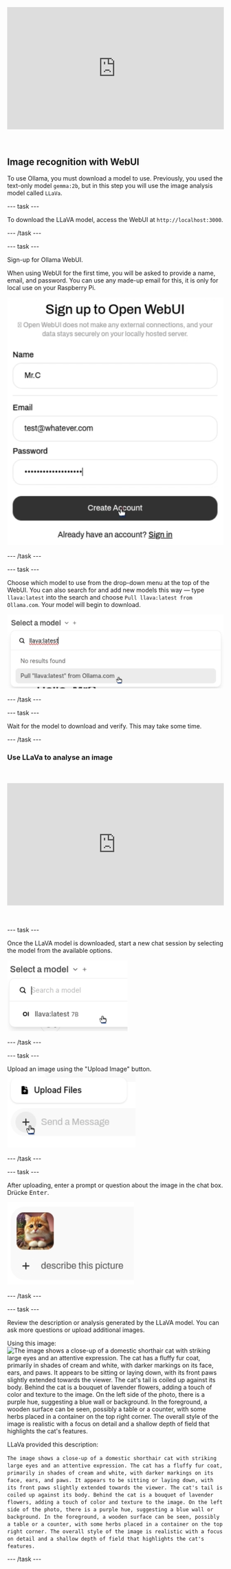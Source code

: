 <html>
  <div style="position: relative; overflow: hidden; padding-top: 56.25%;">
    <iframe style="position: absolute; top: 0; left: 0; right: 0; width: 100%; height: 100%; border: none;" src="https://www.youtube.com/embed/3MlalSPu1gI?rel=0&cc_load_policy=1" allowfullscreen allow="accelerometer; autoplay; clipboard-write; encrypted-media; gyroscope; picture-in-picture; web-share">
    </iframe>
  </div><br><br>
</html>

## Image recognition with WebUI

To use Ollama, you must download a model to use. Previously, you used the text-only model `gemma:2b`, but in this step you will use the image analysis model called `LLaVa`.

\--- task ---

To download the LLaVA model, access the WebUI at `http://localhost:3000`.

\--- /task ---

\--- task ---

Sign-up for Ollama WebUI.

When using WebUI for the first time, you will be asked to provide a name, email, and password. You can use any made-up email for this, it is only for local use on your Raspberry Pi.

![A signup form for "Open WebUI" with fields for name, email, and password. The name field is filled with "Mr.C", the email field with "test@whatever.com", and the password field shows a series of dots indicating a hidden password. Below these fields, there is a "Create Account" button with a cursor pointing at it, and a link for users who already have an account to sign in.](images/webUI_signup.png)

\--- /task ---

\--- task ---

Choose which model to use from the drop-down menu at the top of the WebUI. You can also search for and add new models this way — type `llava:latest` into the search and choose `Pull llava:latest from Ollama.com`. Your model will begin to download.

![A drop-down menu with the title "Select a model" shows a search field with the text "llava:latest" entered. Below the search field, the text "No results found" is displayed, followed by a selectable option to "Pull 'llava:latest' from Ollama.com". A cursor is hovering over this option.](images/model_dropdown.png)

\--- /task ---

\--- task ---

Wait for the model to download and verify. This may take some time.

\--- /task ---

### Use LLaVa to analyse an image

<html>
<br><br>
  <div style="position: relative; overflow: hidden; padding-top: 56.25%;">
    <iframe style="position: absolute; top: 0; left: 0; right: 0; width: 100%; height: 100%; border: none;" src="https://www.youtube.com/embed/ruU6KsVyxKA?rel=0&cc_load_policy=1" allowfullscreen allow="accelerometer; autoplay; clipboard-write; encrypted-media; gyroscope; picture-in-picture; web-share">
    </iframe>
  </div><br><br>
</html>

\--- task ---

Once the LLaVA model is downloaded, start a new chat session by selecting the model from the available options.

![Screenshot showing the model selection menu with "llava:latest 7B" highlighted.](images/select_llava_model.png)

\--- /task ---

\--- task ---

Upload an image using the "Upload Image" button.
![A user interface element with two buttons: "Upload Files" at the top with a document icon, and a "Send a Message" button below it, which is grayed out and includes a plus symbol. A cursor is pointing to the plus symbol on the "Send a Message" button.](images/upload_image.png)

\--- /task ---

\--- task ---

After uploading, enter a prompt or question about the image in the chat box. Drücke <kbd>Enter</kbd>.

![A small image of a fluffy orange cat with a white chest and a pink bow around its neck. The cat is looking directly at the camera with a curious expression. Next to the image, there is a plus symbol and the text "describe this picture".](images/cat_prompt.png)

\--- /task ---

\--- task ---

Review the description or analysis generated by the LLaVA model. You can ask more questions or upload additional images.

Using this image:
![The image shows a close-up of a domestic shorthair cat with striking large eyes and an attentive expression. The cat has a fluffy fur coat, primarily in shades of cream and white, with darker markings on its face, ears, and paws. It appears to be sitting or laying down, with its front paws slightly extended towards the viewer. The cat's tail is coiled up against its body. Behind the cat is a bouquet of lavender flowers, adding a touch of color and texture to the image. On the left side of the photo, there is a purple hue, suggesting a blue wall or background. In the foreground, a wooden surface can be seen, possibly a table or a counter, with some herbs placed in a container on the top right corner. The overall style of the image is realistic with a focus on detail and a shallow depth of field that highlights the cat's features.](images/cat.jpg)

LLaVa provided this description:

`The image shows a close-up of a domestic shorthair cat with striking large eyes and an attentive expression. The cat has a fluffy fur coat, primarily in shades of cream and white, with darker markings on its face, ears, and paws. It appears to be sitting or laying down, with its front paws slightly extended towards the viewer. The cat's tail is coiled up against its body. Behind the cat is a bouquet of lavender flowers, adding a touch of color and texture to the image. On the left side of the photo, there is a purple hue, suggesting a blue wall or background. In the foreground, a wooden surface can be seen, possibly a table or a counter, with some herbs placed in a container on the top right corner. The overall style of the image is realistic with a focus on detail and a shallow depth of field that highlights the cat's features.`

\--- /task ---
